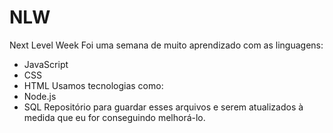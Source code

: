 # NLW
Next Level Week 
Foi uma semana de muito aprendizado com as linguagens:
- JavaScript
- CSS
- HTML
Usamos tecnologias como:
- Node.js
- SQL
Repositório para guardar esses arquivos e serem atualizados à medida que eu for conseguindo melhorá-lo.
